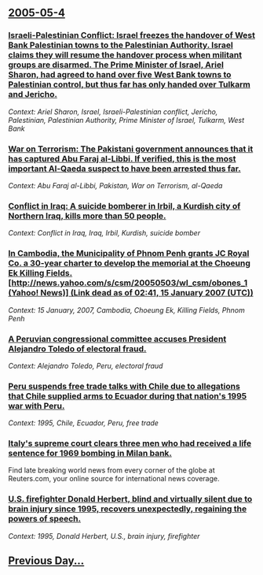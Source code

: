 ## [2005-05-4](/news/2005/05/4/index.md)

### [ Israeli-Palestinian Conflict: Israel freezes the handover of West Bank Palestinian towns to the Palestinian Authority. Israel claims they will resume the handover process when militant groups are disarmed. The Prime Minister of Israel, Ariel Sharon, had agreed to hand over five West Bank towns to Palestinian control, but thus far has only handed over Tulkarm and Jericho. ](/news/2005/05/4/israeli-palestinian-conflict-p-israel-freezes-the-handover-of-west-bank-palestinian-towns-to-the-palestinian-authority-israel-claims-they.md)
_Context: Ariel Sharon, Israel, Israeli-Palestinian conflict, Jericho, Palestinian, Palestinian Authority, Prime Minister of Israel, Tulkarm, West Bank_

### [ War on Terrorism: The Pakistani government announces that it has captured Abu Faraj al-Libbi. If verified, this is the most important Al-Qaeda suspect to have been arrested thus far. ](/news/2005/05/4/war-on-terrorism-p-the-pakistani-government-announces-that-it-has-captured-abu-faraj-al-libbi-if-verified-this-is-the-most-important-al-q.md)
_Context: Abu Faraj al-Libbi, Pakistan, War on Terrorism, al-Qaeda_

### [ Conflict in Iraq: A suicide bomberer in Irbil, a Kurdish city of Northern Iraq, kills more than 50 people. ](/news/2005/05/4/conflict-in-iraq-p-a-suicide-bomberer-in-irbil-a-kurdish-city-of-northern-iraq-kills-more-than-50-people.md)
_Context: Conflict in Iraq, Iraq, Irbil, Kurdish, suicide bomber_

### [ In Cambodia, the Municipality of Phnom Penh grants JC Royal Co. a 30-year charter to develop the memorial at the Choeung Ek Killing Fields. [http://news.yahoo.com/s/csm/20050503/wl_csm/obones_1 (Yahoo! News)] (Link dead as of 02:41, 15 January 2007 (UTC))](/news/2005/05/4/in-cambodia-the-municipality-of-phnom-penh-grants-jc-royal-co-a-30-year-charter-to-develop-the-memorial-at-the-choeung-ek-killing-fields.md)
_Context: 15 January, 2007, Cambodia, Choeung Ek, Killing Fields, Phnom Penh_

### [ A Peruvian congressional committee accuses President Alejandro Toledo of electoral fraud. ](/news/2005/05/4/a-peruvian-congressional-committee-accuses-president-alejandro-toledo-of-electoral-fraud.md)
_Context: Alejandro Toledo, Peru, electoral fraud_

### [ Peru suspends free trade talks with Chile due to allegations that Chile supplied arms to Ecuador during that nation's 1995 war with Peru. ](/news/2005/05/4/peru-suspends-free-trade-talks-with-chile-due-to-allegations-that-chile-supplied-arms-to-ecuador-during-that-nation-s-1995-war-with-peru.md)
_Context: 1995, Chile, Ecuador, Peru, free trade_

### [ Italy's supreme court clears three men who had received a life sentence for 1969 bombing in Milan bank. ](/news/2005/05/4/italy-s-supreme-court-clears-three-men-who-had-received-a-life-sentence-for-1969-bombing-in-milan-bank.md)
Find late breaking world news from every corner of the globe at Reuters.com, your online source for international news coverage.

### [ U.S. firefighter Donald Herbert, blind and virtually silent due to brain injury since 1995, recovers unexpectedly, regaining the powers of speech. ](/news/2005/05/4/u-s-firefighter-donald-herbert-blind-and-virtually-silent-due-to-brain-injury-since-1995-recovers-unexpectedly-regaining-the-powers-of.md)
_Context: 1995, Donald Herbert, U.S., brain injury, firefighter_

## [Previous Day...](/news/2005/05/3/index.md)

